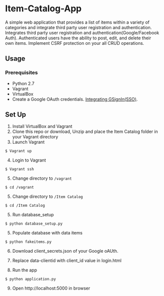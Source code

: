 # Item-Catalog-App
A simple web application that provides a list of items within a variety of categories and integrate third party user registration and authentication. Integrates third party user registration and authentication(Google/Facebook Auth). 
Authenticated users have the ability to post, edit, and delete their own items.
Implement CSRF protection on your all CRUD operations.

## Usage

### Prerequisites
* Python 2.7
* Vagrant
* VirtualBox
* Create a Google OAuth credentials. [Integrating GSignIn(SSO)](https://developers.google.com/identity/sign-in/web/sign-in).

### 
## Set Up
1. Install VirtualBox and Vagrant
2. Clone this repo or download, Unzip and place the Item Catalog folder in your Vagrant directory
3. Launch Vagrant
```
$ Vagrant up 
```
4. Login to Vagrant
```
$ Vagrant ssh
```
5. Change directory to `/vagrant`
```
$ cd /vagrant
```
5. Change directory to `/Item Catalog `
```
$ cd /Item Catalog 
```
5. Run database_setup 
```
$ python database_setup.py
```
5. Populate database with data items
```
$ python fakeitems.py
```
6. Download client_secrets.json of your Google oAUth.

7.  Replace data-clientid with client_id value in login.html

8. Run the app
```
$ python application.py
```
9. Open http://localhost:5000 in browser
